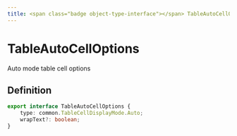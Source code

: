 ```yaml
---
title: <span class="badge object-type-interface"></span> TableAutoCellOptions
---
```

# <span class="badge object-type-interface"></span> TableAutoCellOptions

Auto mode table cell options

## Definition

```typescript
export interface TableAutoCellOptions {
	type: common.TableCellDisplayMode.Auto;
	wrapText?: boolean;
}

```
